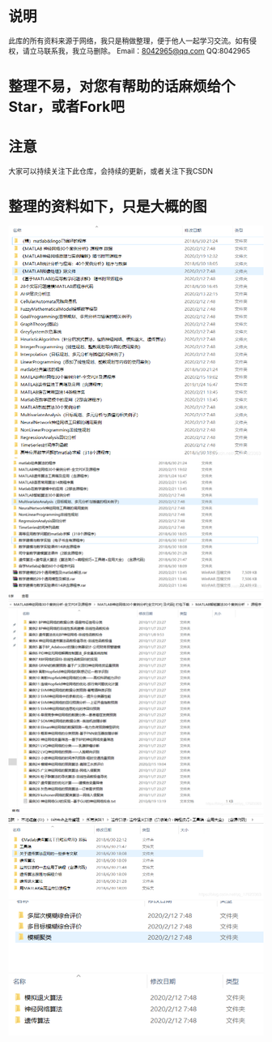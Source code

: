 
# 说明
此库的所有资料来源于网络，我只是稍做整理，便于他人一起学习交流。如有侵权，请立马联系我，我立马删除。
Email：8042965@qq.com
QQ:8042965

# 整理不易，对您有帮助的话麻烦给个Star，或者Fork吧


# 注意
大家可以持续关注下此仓库，会持续的更新，或者关注下我CSDN

# 整理的资料如下，只是大概的图

![在这里插入图片描述](/img/20200225003002404.png)
![在这里插入图片描述](/img/20200225003015250.png)
![在这里插入图片描述](/img/20200225003043837.png)
![在这里插入图片描述](/img/2020022500311867.png)
![在这里插入图片描述](/img/20200225003142779.png)
![在这里插入图片描述](/img/20200225003156636.png)
